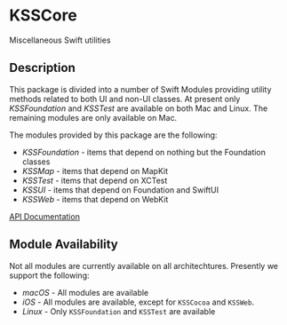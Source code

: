 # KSSCore
Miscellaneous Swift utilities

## Description

This package is divided into a number of Swift Modules providing utility methods related to both
UI and non-UI classes. At present only _KSSFoundation_ and _KSSTest_ are available on both Mac 
and Linux. The remaining modules are only available on Mac.

The modules provided by this package are the following:

* _KSSFoundation_ - items that depend on nothing but the Foundation classes
* _KSSMap_ - items that depend on MapKit
* _KSSTest_ - items that depend on XCTest
* _KSSUI_ - items that depend on Foundation and SwiftUI
* _KSSWeb_ - items that depend on WebKit

 [API Documentation](https://www.kss.cc/apis/KSSCore/docs/index.html)
 
 ## Module Availability
 
 Not all modules are currently available on all architechtures. Presently we support the following:
 
 * _macOS_ - All modules are available
 * _iOS_ - All modules are available, except for `KSSCocoa` and `KSSWeb`.
 * _Linux_ - Only `KSSFoundation` and `KSSTest` are available
